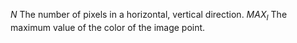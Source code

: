 $N$   The number of pixels in a horizontal, vertical direction.
$MAX_I$ The maximum value of the color of the image point.